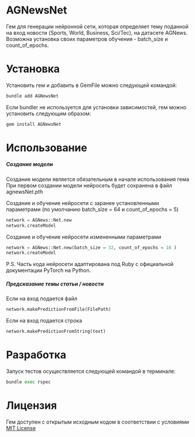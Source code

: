 # AGNewsNet
Гем для генерации нейронной сети, которая определяет тему поданной на вход новости (Sports, World, Business, Sci/Tec), на датасете AGNews. 
Возможна установка своих параметров обучения - batch_size и count_of_epochs.

# Установка
Установить гем и добавить в GemFile можно следующей командой: 

```python
bundle add AGNewsNet
```

Если bundler не используется для установки зависимостей, гем можно установить следующим образом: 

```python
gem install AGNewsNet
```

# Использование

##### Создание модели
 
Создание модели является обязательным в начале использования гема
При первом создании модели нейросеть будет сохранена в файл agnewsNet.pth

Создание и обучение нейросети с заранее установленными параметрами
(по умолчанию batch_size = 64 и count_of_epochs = 5)

```python
network = AGNews::Net.new
network.createModel
```

Создание и обучение нейросети измененными параметрами 

```python
network = AGNews::Net.new(batch_size = 32, count_of_epochs = 10 )
network.createModel
```

P.S. Часть кода нейросети адаптирована под Ruby с официальной документации PyTorch на Python.
##### Предсказание темы статьи / новости

Если на вход подается файл
```python
network.makePredictionFromFile(FilePath)
```

Если на вход подается строка
```python
network.makePredictionFromString(text)
```

# Разработка

Запуск тестов осуществляется следующей командой в терминале: 

```python
bundle exec rspec
```

# Лицензия
Гем доступен с открытым исходным кодом в соответствии с условиями [MIT License](https://github.com/Ekaterina0801/AGNewsNet/blob/master/LICENSE )
